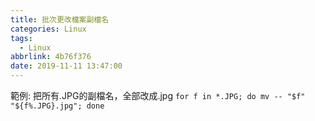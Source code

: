 ```yaml
---
title: 批次更改檔案副檔名
categories: Linux
tags:
  - Linux
abbrlink: 4b76f376
date: 2019-11-11 13:47:00
---
```

範例: 把所有.JPG的副檔名，全部改成.jpg
`for f in *.JPG; do mv -- "$f" "${f%.JPG}.jpg"; done`